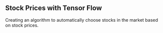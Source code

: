 ## Stock Prices with Tensor Flow

Creating an algorithm to automatically choose stocks in the market based on stock prices. 
